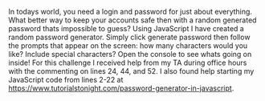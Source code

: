 In todays world, you need a login and password for just about everything. What better way to keep your accounts safe then with a random generated password thats impossible to guess? Using JavaScript I have created a random password generator. Simply click generate password then follow the prompts that appear on the screen: how many characters would you like? Include special characters? Open the console to see whats going on inside! 
For this challenge I received help from my TA during office hours with the commenting on lines 24, 44, and 52. I also found help starting my JavaScript code from lines 2-22 at https://www.tutorialstonight.com/password-generator-in-javascript. 